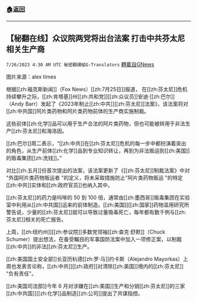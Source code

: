 ###  [:house:返回](README.md)
---


## 【秘翻在线】众议院两党将出台法案 打击中共芬太尼相关生产商
`7/26/2023 4:30 AM UTC 秘密翻譯組G-Translators` [轉載自GNews](https://gnews.org/articles/1488245)

图片来源：alex times

根据[[zh:福克斯新闻]]（Fox News）[[zh:7月25日]]报道， 在[[zh:芬太尼]]危机持续攀升之际，[[zh:肯塔基]]州[[zh:共和党]][[zh:众议员]]安迪·[[zh:巴尔]]（Andy Barr）发起了《2023年制止[[zh:中共]][[zh:芬太尼]]法案》，该法案将对[[zh:中共国]]阿片类药物和阿片类药物前体的生产商实施制裁。

这些前体[[zh:化学]]品可以用于生产合法的阿片类药物，但也可能被转用于非法生产[[zh:芬太尼]]和海洛因。

[[zh:巴尔]]周二表示，“[[zh:中共]]在[[zh:芬太尼]]危机的每一步中都扮演着突出的角色，从生产前体[[zh:化学]]品到专业知识转让，再到为非法贩运到[[zh:美国]]的贩毒集团[[zh:洗钱]]。”

对比[[zh:五月]]份首次提出的法案，该法案更新了《[[zh:芬太尼]]制裁法案》中对 "外国阿片类药物贩运者 "的定义，将未采取措施防止"阿片类药物贩运 "的特定[[zh:中共]]实体和[[zh:政府官员]]也纳入其中。

[[zh:芬太尼]]的药力是吗啡的 50 到 100 倍，通常由[[zh:墨西哥]]贩毒集团在实验室中利用从[[zh:中共国]]运来的前体制造。[[zh:美国]][[zh:国家]]药物滥用研究所警告说，少量的[[zh:芬太尼]]就可以导致过量吸毒死亡，每年都有数千例与[[zh:芬太尼]]相关的死亡报告。

上周，[[zh:纽约州]][[zh:参议院]]多数党领袖[[zh:查克·舒默]]（Chuck Schumer）提出想法，在备受瞩目的军事国防法案中加入一项修正案，以制裁[[zh:中共]]的非法[[zh:芬太尼]]生产。

[[zh:美国国土安全部]]长亚历杭德[[zh:罗·马]]约卡斯（Alejandro Mayorkas）上周也发表言论称，[[zh:中共]][[zh:政府]]对清除[[zh:美国]]境内的[[zh:芬太尼]] "负有责任"。

[[zh:美国司法部]]今年 6 月对涉嫌在[[zh:美国]]生产和分销[[zh:芬太尼]]的三家[[zh:中共国]][[zh:化学]]品制造[[zh:公司]]提出了共谋指控。
